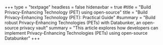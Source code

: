 +++
type = "textpage"
headless = false
hidenavbar = true
#title = "Build Privacy-Enhancing Technology (PET) using open-source"
title = "Build Privacy-Enhancing Technology (PET): Practical Guide"
#summary = "Build robust Privacy-Enhancing Technologies (PETs) with Databunker, an open-source privacy vault"
summary = "This article explores how developers can implement Privacy-Enhancing Technologies (PETs) using open-source Databunker"
+++
